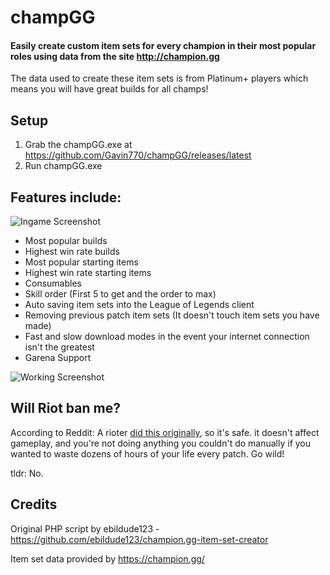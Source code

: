 champGG
=========
#### Easily create custom item sets for every champion in their most popular roles using data from the site http://champion.gg
The data used to create these item sets is from Platinum+ players which means you will have great builds for all champs!
## Setup
1. Grab the champGG.exe at https://github.com/Gavin770/champGG/releases/latest
2. Run champGG.exe
## Features include:

![Ingame Screenshot](https://i.imgur.com/2igOUwo.png)

* Most popular builds
* Highest win rate builds
* Most popular starting items
* Highest win rate starting items
* Consumables
* Skill order (First 5 to get and the order to max)
* Auto saving item sets into the League of Legends client
* Removing previous patch item sets (It doesn't touch item sets you have made)
* Fast and slow download modes in the event your internet connection isn't the greatest
* Garena Support

![Working Screenshot](https://i.imgur.com/vcboWkZ.png)

## Will Riot ban me?
According to Reddit: A rioter [did this originally](https://www.reddit.com/r/leagueoflegends/comments/2xfovt/i_wrote_a_script_to_generate_item_sets_from/), so it's safe. it doesn't affect gameplay, and you're not doing anything you couldn't do manually if you wanted to waste dozens of hours of your life every patch. Go wild!

tldr: No.
## Credits
Original PHP script by ebildude123 - https://github.com/ebildude123/champion.gg-item-set-creator

Item set data provided by https://champion.gg/
